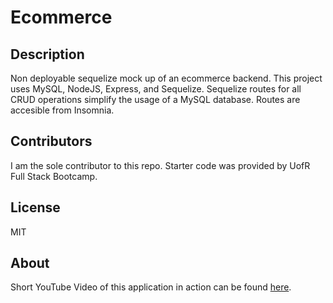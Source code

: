 # Ecommerce

## Description

Non deployable sequelize mock up of an ecommerce backend. This project uses MySQL, NodeJS, Express, and Sequelize. Sequelize routes for all CRUD operations simplify the usage of a MySQL database. Routes are accesible from Insomnia. 

## Contributors

I am the sole contributor to this repo. Starter code was provided by UofR Full Stack Bootcamp. 

## License

MIT

## About

Short YouTube Video of this application in action can be found [here](https://youtu.be/_s0IuqQR4rg).
